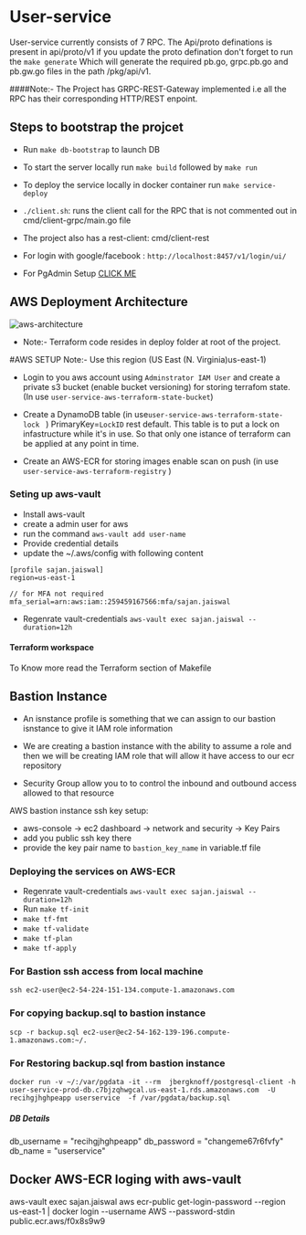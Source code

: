 # User-service

User-service currently consists of 7 RPC. The Api/proto definations is present in api/proto/v1 if you update the proto defination don't forget to run the `make generate` 
Which will generate the required pb.go, grpc.pb.go and pb.gw.go files in the path /pkg/api/v1.

####Note:-
 The Project has GRPC-REST-Gateway implemented i.e all the RPC has their corresponding HTTP/REST enpoint.

## Steps to bootstrap the projcet
* Run `make db-bootstrap` to launch DB
* To start the server locally run `make build` followed by `make run`
* To deploy the service locally in  docker container run `make service-deploy`


* `./client.sh`: runs the client call for  the RPC that is not commented out  in cmd/client-grpc/main.go file

* The project also has a rest-client: cmd/client-rest

 * For login with google/facebook : `http://localhost:8457/v1/login/ui/`
  
  * For PgAdmin Setup [CLICK ME](https://medium.com/@sjnjaiswal/postgres-in-a-docker-container-simplified-b7e97ef30cfb)
  
  
## AWS Deployment Architecture 
![aws-architecture](./deploy/AWS-ECS.png)




* Note:-
   Terraform code resides in deploy folder at root of the project.




#AWS SETUP
Note:- Use this  region (US East (N. Virginia)us-east-1) 
* Login to you aws account using `Adminstrator IAM User` and  create a private s3 bucket (enable bucket versioning)
for storing terrafom state.(In use `user-service-aws-terraform-state-bucket`)

* Create a DynamoDB table (in use`user-service-aws-terraform-state-lock
` ) PrimaryKey=`LockID`  rest default. This table is to  put a lock on infastructure while it's in use. So that only one istance of terraform can be applied at any point in time.
  
* Create an AWS-ECR for storing images enable scan on push (in use `user-service-aws-terraform-registry` ) 



### Seting up aws-vault
* Install aws-vault
* create a admin user for aws
* run the command `aws-vault add user-name`
* Provide credential details
* update the ~/.aws/config with following content
 ```
[profile sajan.jaiswal]
region=us-east-1

// for MFA not required
mfa_serial=arn:aws:iam::259459167566:mfa/sajan.jaiswal
   ``` 
* Regenrate vault-credentials
`aws-vault exec sajan.jaiswal --duration=12h`


#### Terraform workspace
To Know more read the Terraform section of Makefile
## Bastion Instance
* An isnstance profile is something that we can assign to our bastion isnstance to give it IAM role information

* We are creating a bastion  instance with the ability to assume a role and then we will be creating IAM role that will allow it have access to our ecr repository


* Security Group allow you to to control the inbound and outbound access  allowed to that resource


 AWS bastion instance ssh key setup: 
* aws-console ->  ec2 dashboard -> network and security -> Key Pairs
* add you public ssh key there
* provide the key  pair name to `bastion_key_name` in variable.tf file



### Deploying the services on AWS-ECR
* Regenrate vault-credentials
`aws-vault exec sajan.jaiswal --duration=12h`
* Run `make tf-init`
* `make tf-fmt`
* `make tf-validate`
* `make tf-plan`
* `make tf-apply`



### For Bastion ssh access from local machine
`ssh ec2-user@ec2-54-224-151-134.compute-1.amazonaws.com`
### For copying backup.sql to bastion instance
`scp -r backup.sql ec2-user@ec2-54-162-139-196.compute-1.amazonaws.com:~/.`
### For Restoring backup.sql from bastion instance

 ``` docker run -v ~/:/var/pgdata -it --rm  jbergknoff/postgresql-client -h user-service-prod-db.c7bjzqhwgcal.us-east-1.rds.amazonaws.com  -U recihgjhghpeapp userservice  -f /var/pgdata/backup.sql ```


##### DB Details
db_username = "recihgjhghpeapp"
db_password = "changeme67r6fvfy"
db_name     = "userservice"


## Docker AWS-ECR loging with aws-vault 
aws-vault exec sajan.jaiswal  aws ecr-public get-login-password --region us-east-1 | docker login --username AWS --password-stdin public.ecr.aws/f0x8s9w9


